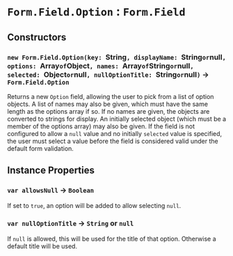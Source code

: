 # `Form.Field.Option` : `Form.Field`

## Constructors

### `new Form.Field.Option(key: `String`, displayName: `String` or `null`, options: `Array` of `Object`, names: `Array` of `String` or `null`, selected: `Object` or `null`, nullOptionTitle: `String` or `null`)` → `Form.Field.Option`

Returns a new `Option` field, allowing the user to pick from a list of option objects. A list of names may also be given, which must have the same length as the options array if so. If no names are given, the objects are converted to strings for display. An initially selected object (which must be a member of the options array) may also be given. If the field is not configured to allow a `null` value and no initially `selected` value is specified, the user must select a value before the field is considered valid under the default form validation.   
  


## Instance Properties

### `var allowsNull` → `Boolean`

If set to `true`, an option will be added to allow selecting `null`.   
  


### `var nullOptionTitle` → `String` or `null`

If `null` is allowed, this will be used for the title of that option. Otherwise a default title will be used.   
  

